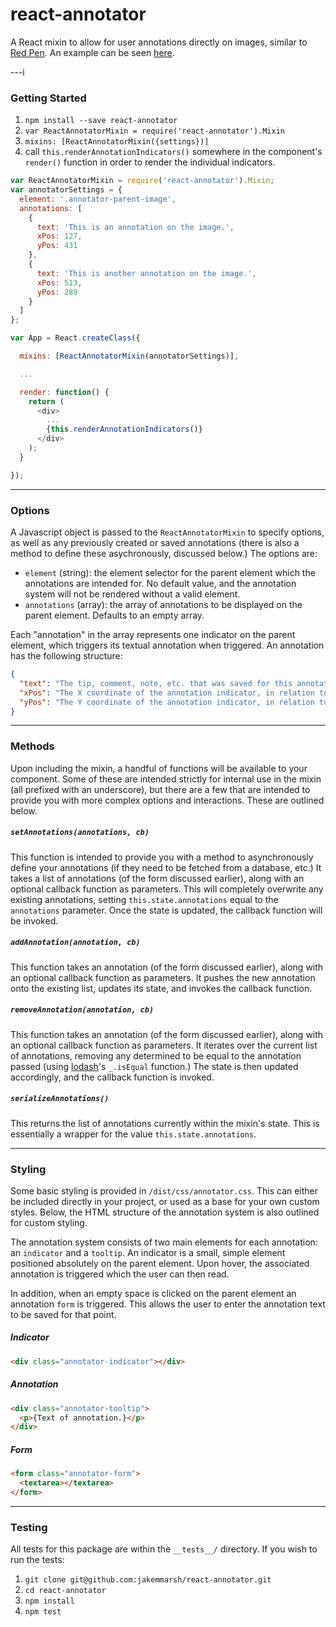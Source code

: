 react-annotator
===============

A React mixin to allow for user annotations directly on images, similar to [Red Pen](https://redpen.io/). An example can be seen [here](http://jakemmarsh.com/react-annotator/).

---i

### Getting Started

1. `npm install --save react-annotator`
2. `var ReactAnnotatorMixin = require('react-annotator').Mixin`
3. `mixins: [ReactAnnotatorMixin({settings})]`
4. call `this.renderAnnotationIndicators()` somewhere in the component's `render()` function in order to render the individual indicators.

```javascript
var ReactAnnotatorMixin = require('react-annotator').Mixin;
var annotatorSettings = {
  element: '.annotator-parent-image',
  annotations: [
    {
      text: 'This is an annotation on the image.',
      xPos: 127,
      yPos: 431
    },
    {
      text: 'This is another annotation on the image.',
      xPos: 513,
      yPos: 289
    }
  ]
};

var App = React.createClass({

  mixins: [ReactAnnotatorMixin(annotatorSettings)],

  ...

  render: function() {
    return (
      <div>
        ...
        {this.renderAnnotationIndicators()}
      </div>
    );
  }

});
```

---

### Options

A Javascript object is passed to the `ReactAnnotatorMixin` to specify options, as well as any previously created or saved annotations (there is also a method to define these asychronously, discussed below.) The options are:

- `element` (string): the element selector for the parent element which the annotations are intended for. No default value, and the annotation system will not be rendered without a valid element.
- `annotations` (array): the array of annotations to be displayed on the parent element. Defaults to an empty array.

Each "annotation" in the array represents one indicator on the parent element, which triggers its textual annotation when triggered. An annotation has the following structure:

```json
{
  "text": "The tip, comment, note, etc. that was saved for this annotation.",
  "xPos": "The X coordinate of the annotation indicator, in relation to the parent element.",
  "yPos": "The Y coordinate of the annotation indicator, in relation to the parent element."
}
```

---

### Methods

Upon including the mixin, a handful of functions will be available to your component. Some of these are intended strictly for internal use in the mixin (all prefixed with an underscore), but there are a few that are intended to provide you with more complex options and interactions. These are outlined below.

##### `setAnnotations(annotations, cb)`

This function is intended to provide you with a method to asynchronously define your annotations (if they need to be fetched from a database, etc.) It takes a list of annotations (of the form discussed earlier), along with an optional callback function as parameters. This will completely overwrite any existing annotations, setting `this.state.annotations` equal to the `annotations` parameter. Once the state is updated, the callback function will be invoked.

##### `addAnnotation(annotation, cb)`

This function takes an annotation (of the form discussed earlier), along with an optional callback function as parameters. It pushes the new annotation onto the existing list, updates its state, and invokes the callback function.

##### `removeAnnotation(annotation, cb)`

This function takes an annotation (of the form discussed earlier), along with an optional callback function as parameters. It iterates over the current list of annotations, removing any determined to be equal to the annotation passed (using [lodash](https://lodash.com/)'s `_.isEqual` function.) The state is then updated accordingly, and the callback function is invoked.

##### `serializeAnnotations()`

This returns the list of annotations currently within the mixin's state. This is essentially a wrapper for the value `this.state.annotations`.

---

### Styling

Some basic styling is provided in `/dist/css/annotator.css`. This can either be included directly in your project, or used as a base for your own custom styles. Below, the HTML structure of the annotation system is also outlined for custom styling.

The annotation system consists of two main elements for each annotation: an `indicator` and a `tooltip`. An indicator is a small, simple element positioned absolutely on the parent element. Upon hover, the associated annotation is triggered which the user can then read.

In addition, when an empty space is clicked on the parent element an annotation `form` is triggered. This allows the user to enter the annotation text to be saved for that point.

##### Indicator

```html
<div class="annotator-indicator"></div>
```

##### Annotation

```html
<div class="annotator-tooltip">
  <p>{Text of annotation.}</p>
</div>
```

##### Form

```html
<form class="annotator-form">
  <textarea></textarea>
</form>
```

---

### Testing

All tests for this package are within the `__tests__/` directory. If you wish to run the tests:

1. `git clone git@github.com:jakemmarsh/react-annotator.git`
2. `cd react-annotator`
3. `npm install`
4. `npm test`
